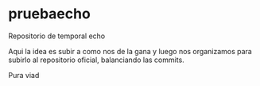 # pruebaecho
Repositorio de temporal echo


Aqui la idea es subir a como nos de la gana y luego nos organizamos para subirlo al repositorio oficial, balanciando las commits.

Pura viad
